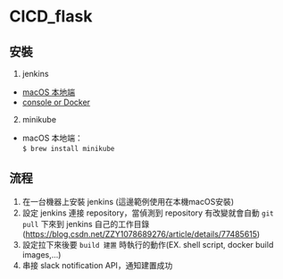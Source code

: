 # CICD_flask

## 安裝
1. jenkins
  * [macOS 本地端](https://www.jianshu.com/p/9dc3b45fbbec)
  * [console or Docker](https://medium.com/@NorthBei/ci-1-在各平台上安裝jenkins-ea0f19cc0881)
  
2. minikube
  * macOS 本地端：<br>
  `$ brew install minikube`

## 流程
1. 在一台機器上安裝 jenkins (這邊範例使用在本機macOS安裝)
2. 設定 jenkins 連接 repository，當偵測到 repository 有改變就會自動 `git pull` 下來到 jenkins 自己的工作目錄(https://blog.csdn.net/ZZY1078689276/article/details/77485615)
3. 設定拉下來後要 `build 建置` 時執行的動作(EX. shell script, docker build images,...)
4. 串接 slack notification API，通知建置成功
